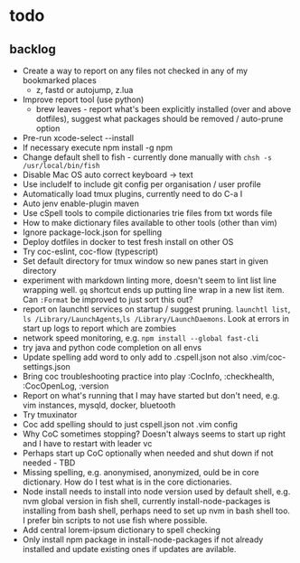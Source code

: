 # todo

## backlog

- Create a way to report on any files not checked in any of my bookmarked places
  - z, fastd or autojump, z.lua
- Improve report tool (use python)
  - brew leaves - report what's been explicitly installed (over and above
    dotfiles), suggest what packages should be removed / auto-prune option
- Pre-run xcode-select --install
- If necessary execute npm install -g npm
- Change default shell to fish - currently done manually with
  `chsh -s /usr/local/bin/fish`
- Disable Mac OS auto correct keyboard -> text
- Use includeIf to include git config per organisation / user profile
- Automatically load tmux plugins, currently need to do C-a I
- Auto jenv enable-plugin maven
- Use cSpell tools to compile dictionaries trie files from txt words file
- How to make dictionary files available to other tools (other than vim)
- Ignore package-lock.json for spelling
- Deploy dotfiles in docker to test fresh install on other OS
- Try coc-eslint, coc-flow (typescript)
- Set default directory for tmux window so new panes start in given directory
- experiment with markdown linting more, doesn't seem to lint list line wrapping
  well. `gq` shortcut ends up putting line wrap in a new list item. Can `:Format`
  be improved to just sort this out?
- report on launchtl services on startup / suggest pruning. `launchtl list`,
  `ls /Library/LaunchAgents`,`ls /Library/LaunchDaemons`. Look at errors in start
  up logs to report which are zombies
- network speed monitoring, e.g. `npm install --global fast-cli`
- try java and python code completion on all envs
- Update spelling add word to only add to .cspell.json not also
  .vim/coc-settings.json
- Bring coc troubleshooting practice into play :CocInfo, :checkhealth, :CocOpenLog, :version
- Report on what's running that I may have started 
  but don't need, e.g.
  vim instances, mysqld, docker, bluetooth
- Try tmuxinator
- Coc add spelling should to just cspell.json not .vim config
- Why CoC sometimes stopping? Doesn't always seems to start up right and I have
  to restart with leader vc
- Perhaps start up CoC optionally when needed and shut down if not needed - TBD
- Missing spelling, e.g. anonymised, anonymized, ould be in core dictionary.
    How do I test what is in the core dictionaries.
- Node install needs to install into node version used by default shell, e.g.
    nvm global version in fish shell, currently install-node-packages is
    installing from bash shell, perhaps need to set up nvm in bash shell too. I
    prefer bin scripts to not use fish where possible.
- Add central lorem-ipsum dictionary to spell checking 
- Only install npm package in install-node-packages if not already installed and
  update existing ones if updates are avilable.
